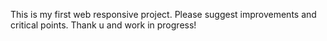 This is my first web responsive project. Please suggest improvements and critical points. Thank u and work in progress!
